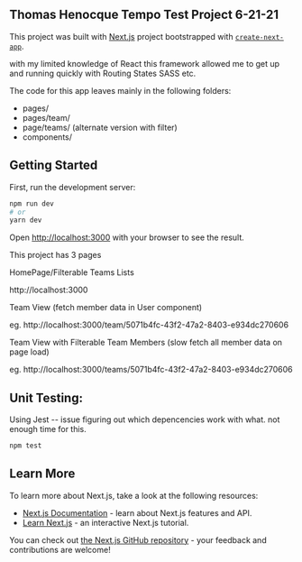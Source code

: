 ## Thomas Henocque Tempo Test Project 6-21-21

This project was built with [Next.js](https://nextjs.org/) project bootstrapped with [`create-next-app`](https://github.com/vercel/next.js/tree/canary/packages/create-next-app).

with my limited knowledge of React this framework allowed me to get up and running quickly with Routing States SASS etc.

The code for this app leaves mainly in the following folders:

- pages/
- pages/team/
- page/teams/ (alternate version with filter)
- components/ 


## Getting Started

First, run the development server:

```bash
npm run dev
# or
yarn dev
```

Open [http://localhost:3000](http://localhost:3000) with your browser to see the result.


This project has 3 pages

HomePage/Filterable Teams Lists

http://localhost:3000

Team View (fetch member data in User component)

eg. http://localhost:3000/team/5071b4fc-43f2-47a2-8403-e934dc270606

Team View with Filterable Team Members (slow fetch all member data on page load)

eg. http://localhost:3000/teams/5071b4fc-43f2-47a2-8403-e934dc270606



## Unit Testing: 

Using Jest -- issue figuring out which depencencies work with what. not enough time for this.

```bash
npm test
```


## Learn More

To learn more about Next.js, take a look at the following resources:

- [Next.js Documentation](https://nextjs.org/docs) - learn about Next.js features and API.
- [Learn Next.js](https://nextjs.org/learn) - an interactive Next.js tutorial.

You can check out [the Next.js GitHub repository](https://github.com/vercel/next.js/) - your feedback and contributions are welcome!


